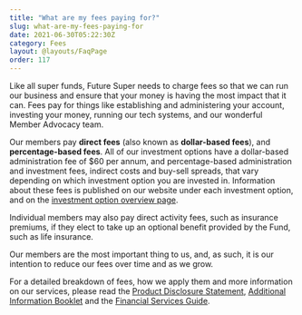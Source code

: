 ```yaml
---
title: "What are my fees paying for?"
slug: what-are-my-fees-paying-for
date: 2021-06-30T05:22:30Z
category: Fees
layout: @layouts/FaqPage
order: 117
---
```


Like all super funds, Future Super needs to charge fees so that we can run our business and ensure that your money is having the most impact that it can. Fees pay for things like establishing and administering your account, investing your money, running our tech systems, and our wonderful Member Advocacy team.

Our members pay **direct fees** (also known as **dollar-based fees**), and **percentage-based fees**. All of our investment options have a dollar-based administration fee of $60 per annum, and percentage-based administration and investment fees, indirect costs and buy-sell spreads, that vary depending on which investment option you are invested in. Information about these fees is published on our website under each investment option, and on the [investment option overview page](https://www.futuresuper.com.au/investment-options).

Individual members may also pay direct activity fees, such as insurance premiums, if they elect to take up an optional benefit provided by the Fund, such as life insurance.

Our members are the most important thing to us, and, as such, it is our intention to reduce our fees over time and as we grow.

For a detailed breakdown of fees, how we apply them and more information on our services, please read the [Product Disclosure Statement](https://futuresuper.com.au/pds), [Additional Information Booklet](https://futuresuper.com.au/aib) and the [Financial Services Guide](https://futuresuper.com.au/fsg).
